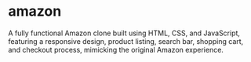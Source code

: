 # amazon
A fully functional Amazon clone built using HTML, CSS, and JavaScript, featuring a responsive design, product listing, search bar, shopping cart, and checkout process, mimicking the original Amazon experience.
